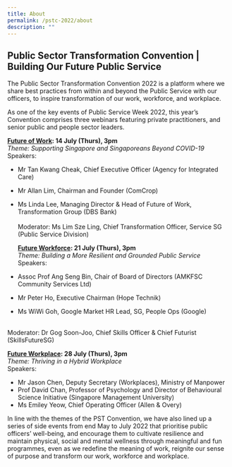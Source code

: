 ```yaml
---
title: About
permalink: /pstc-2022/about
description: ""
---
```

## Public Sector Transformation Convention | Building Our Future Public Service
The Public Sector Transformation Convention 2022 is a platform where we share best practices from within and beyond the Public Service with our officers, to inspire transformation of our work, workforce, and workplace.
<p>
As one of the key events of Public Service Week 2022, this year’s Convention comprises three webinars featuring private practitioners, and senior public and people sector leaders.

<br>

<b>[Future of Work](/pstc-2022/future-of-work/): 14 July (Thurs), 3pm</b><br>
	<i>Theme: Supporting Singapore and Singaporeans Beyond COVID-19</i><br>
	Speakers:<br>
* Mr Tan Kwang Cheak, Chief Executive Officer (Agency for Integrated Care)    
* Mr Allan Lim, Chairman and Founder (ComCrop)
* Ms Linda Lee, Managing Director & Head of Future of Work, Transformation Group (DBS Bank)
	<br>
<br>Moderator: Ms Lim Sze Ling, Chief Transformation Officer, Service SG (Public Service Division)
	<p>
		
	<b>[Future Workforce](/pstc-2022/future-workforce/): 21 July (Thurs), 3pm</b><br>
<i>Theme: Building a More Resilient and Grounded Public Service</i>
<br>Speakers:<br>
* Assoc Prof Ang Seng Bin, Chair of Board of Directors (AMKFSC Community Services Ltd) 
* Mr Peter Ho, Executive Chairman (Hope Technik) 
* Ms WiWi Goh, Google Market HR Lead, SG, People Ops (Google)
<br>
Moderator: Dr Gog Soon-Joo, Chief Skills Officer & Chief Futurist (SkillsFutureSG)
		<p>
			
<b>[Future Workplace](/pstc-2022/future-of-workplace/): 28 July (Thurs), 3pm</b><br>
			<i>Theme: Thriving in a Hybrid Workplace </i><br>
Speakers:
<br>
* Mr Jason Chen, Deputy Secretary (Workplaces), Ministry of Manpower 
* Prof David Chan, Professor of Psychology and Director of Behavioural Science Initiative (Singapore Management University)  
* Ms Emiley Yeow, Chief Operating Officer (Allen & Overy)

<p>
In line with the themes of the PST Convention, we have also lined up a series of side events from end May to July 2022 that prioritise public officers’ well-being, and encourage them to cultivate resilience and maintain physical, social and mental wellness through meaningful and fun programmes, even as we redefine the meaning of work, reignite our sense of purpose and transform our work, workforce and workplace.

